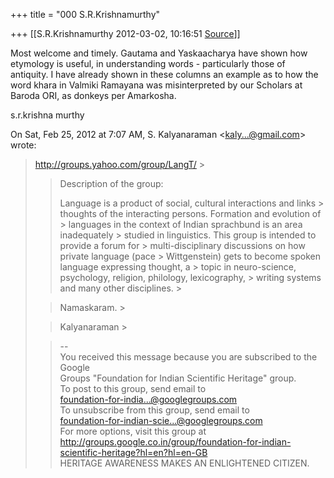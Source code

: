 +++
title = "000 S.R.Krishnamurthy"

+++
[[S.R.Krishnamurthy	2012-03-02, 10:16:51 [Source](https://groups.google.com/g/bvparishat/c/rtSpSwkRfaE)]]



Most welcome and timely. Gautama and Yaskaacharya have shown how etymology is useful, in understanding words - particularly those of antiquity. I have already shown in these columns an example as to how the word khara in Valmiki Ramayana was misinterpreted by our Scholars at Baroda ORI, as donkeys per Amarkosha.



s.r.krishna murthy  
  

On Sat, Feb 25, 2012 at 7:07 AM, S. Kalyanaraman \<[kaly...@gmail.com]()\> wrote:  

> <http://groups.yahoo.com/group/LangT/> >
> 
> >   
> > 
> > 
> > Description of the group:
> > 
> > 
> >   
> > 
> > 
> > Language is a product of social, cultural interactions and links > thoughts of the interacting persons. Formation and evolution of > languages in the context of Indian sprachbund is an area inadequately > studied in linguistics. This group is intended to provide a forum for > multi-disciplinary discussions on how private language (pace > Wittgenstein) gets to become spoken language expressing thought, a > topic in neuro-science, psychology, religion, philology, lexicography, > writing systems and many other disciplines. >
> 
> > 
> >   
> > 
> > 
> > Namaskaram. >
> 
> > 
> >   
> > 
> > 
> > Kalyanaraman >
> 
> > --  
> You received this message because you are subscribed to the Google  
> Groups "Foundation for Indian Scientific Heritage" group.  
> To post to this group, send email to  
> [foundation-for-india...@googlegroups.com]()  
> To unsubscribe from this group, send email to  
> [foundation-for-indian-scie...@googlegroups.com]()  
> For more options, visit this group at  
> <http://groups.google.co.in/group/foundation-for-indian-scientific-heritage?hl=en?hl=en-GB>  
> HERITAGE AWARENESS MAKES AN ENLIGHTENED CITIZEN.

  


